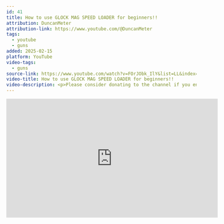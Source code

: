 ```yaml
---
id: 41
title: How to use GLOCK MAG SPEED LOADER for beginners!!
attribution: DuncanMeter
attribution-link: https://www.youtube.com/@DuncanMeter
tags:
  - youtube
  - guns
added: 2025-02-15
platform: YouTube
video-tags:
  - guns
source-link: https://www.youtube.com/watch?v=FOrJObk_IlY&list=LL&index=1&t=127s
video-title: How to use GLOCK MAG SPEED LOADER for beginners!!
video-description: <p>Please consider donating to the channel if you enjoy this video! </p><p>All donations help keep the channel going so quality educational / how-to videos can be produced! Thank you for your support! -Duncan </p><p><a href="https://www.youtube.com/redirect?event=video_description&amp;redir_token=QUFFLUhqa0gtcjM1WTVZWXNwZFd0SU5DeFhWVld1eWlEZ3xBQ3Jtc0tsTldlRlhaMFc5MUY0NXhsQ2lXZTA3Ql9aSGhjU19Fa0NDNkRadFFSWG92bXdkazdHSFVUZnVVWjhMYUdkOXlwU1Rfb1JfM20ybjRYaEY3VnpJZG5jcHRZajN6a0pTcVp0LTUwZGhnYmlKMmJBUGdwTQ&amp;q=https%3A%2F%2Fwww.paypal.com%2Fdonate%2F%3Fhosted_button_id%3D8C42TB6MPBRLY&amp;v=FOrJObk_IlY">https://www.paypal.com/donate/?hosted...</a> </p><p>How to load Glock magazines and use the Glock speed loader</p>
---
```


<iframe width="560" height="315" src="https://www.youtube-nocookie.com/embed/FOrJObk_IlY?si=BSA9yJqc5NR6ZnDN" title="YouTube video player" frameborder="0" allow="accelerometer; autoplay; clipboard-write; encrypted-media; gyroscope; picture-in-picture; web-share" referrerpolicy="strict-origin-when-cross-origin" allowfullscreen></iframe>
